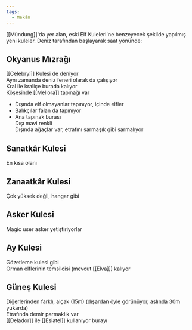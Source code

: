 ```yaml
---
tags:
  - Mekân
---  
```

  
[[Mündung]]'da yer alan, eski Elf Kuleleri'ne benzeyecek şekilde yapılmış yeni kuleler. Deniz tarafından başlayarak saat yönünde:  
  
## Okyanus Mızrağı  
[[Celebryl]] Kulesi de deniyor  
Aynı zamanda deniz feneri olarak da çalışıyor  
Kral ile kraliçe burada kalıyor  
Köşesinde [[Mellora]] tapınağı var  

- Dışında elf olmayanlar tapınıyor, içinde elfler  
- Balıkçılar falan da tapınıyor  
- Ana tapınak burası  
Dışı mavi renkli  
Dışında ağaçlar var, etrafını sarmaşık gibi sarmalıyor  
  
## Sanatkâr Kulesi  
En kısa olanı  
  
## Zanaatkâr Kulesi  
Çok yüksek değil, hangar gibi  
  
## Asker Kulesi  
Magic user asker yetiştiriyorlar  
  
## Ay Kulesi  
Gözetleme kulesi gibi  
Orman elflerinin temsilcisi (mevcut [[Elva]]) kalıyor  
  
## Güneş Kulesi  
Diğerlerinden farklı, alçak (15m) (dışardan öyle görünüyor, aslında 30m yukarda)  
Etrafında demir parmaklık var  
[[Delador]] ile [[Esiatel]] kullanıyor burayı